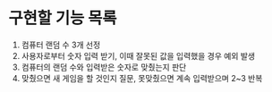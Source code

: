 # 구현할 기능 목록
1. 컴퓨터 랜덤 수 3개 선정
2. 사용자로부터 숫자 입력 받기, 이때 잘못된 값을 입력했을 경우 예외 발생
3. 컴퓨터의 랜덤 수와 입력받은 숫자로 맞췄는지 판단
4. 맞췄으면 새 게임을 할 것인지 질문, 못맞췄으면 계속 입력받으며 2~3 반복